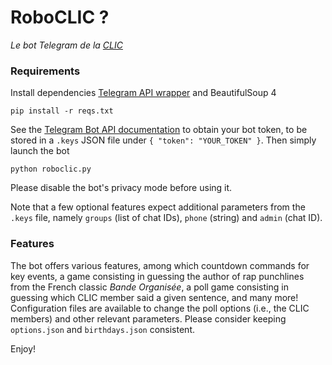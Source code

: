 # RoboCLIC ?
_Le bot Telegram de la [CLIC](https://clic.epfl.ch)_

### Requirements

Install dependencies [Telegram API wrapper](https://github.com/python-telegram-bot/python-telegram-bot) and BeautifulSoup 4

```
pip install -r reqs.txt
```

See the [Telegram Bot API documentation](https://core.telegram.org/bots) to obtain your bot token, to be stored in a ```.keys``` JSON file under ```{ "token": "YOUR_TOKEN" }```. Then simply launch the bot
```
python roboclic.py
```

Please disable the bot's privacy mode before using it.

Note that a few optional features expect additional parameters from the `.keys` file, namely `groups` (list of chat IDs), `phone` (string) and `admin` (chat ID).

### Features

The bot offers various features, among which countdown commands for key events, a game consisting in guessing the author of rap punchlines from the French classic _Bande Organisée_, a poll game consisting in guessing which CLIC member said a given sentence, and many more! Configuration files are available to change the poll options (i.e., the CLIC members) and other relevant parameters. Please consider keeping `options.json` and `birthdays.json` consistent.

Enjoy!
